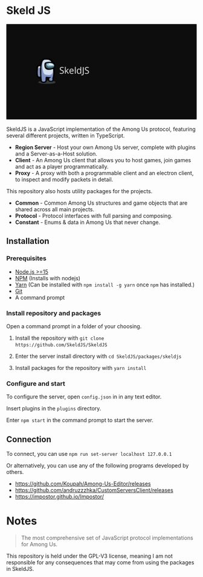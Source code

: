 # Skeld JS

![Alt text](asset/SkeldJSMain.png "Skeld JS")

SkeldJS is a JavaScript implementation of the Among Us protocol, featuring several different projects, written in TypeScript.
* **Region Server** - Host your own Among Us server, complete with plugins and a Server-as-a-Host solution.
* **Client** - An Among Us client that allows you to host games, join games and act as a player programmatically.
* **Proxy** - A proxy with both a programmable client and an electron client, to inspect and modify packets in detail.

This repository also hosts utility packages for the projects.
* **Common** - Common Among Us structures and game objects that are shared across all main projects.
* **Protocol** - Protocol interfaces with full parsing and composing.
* **Constant** - Enums & data in Among Us that never change.

## Installation
### Prerequisites
* [Node.js >=15](https://nodejs.org)
* [NPM](https://npmjs.org) (Installs with nodejs)
* [Yarn](https://yarnpkg.com) (Can be installed with `npm install -g yarn` once `npm` has installed.)
* [Git](https://git-scm.org)
* A command prompt

### Install repository and packages
Open a command prompt in a folder of your choosing.

1. Install the repository with `git clone https://github.com/SkeldJS/SkeldJS`

2. Enter the server install directory with `cd SkeldJS/packages/skeldjs`

3. Install packages for the repository with `yarn install`

### Configure and start
To configure the server, open `config.json` in in any text editor.

Insert plugins in the `plugins` directory.

Enter `npm start` in the command prompt to start the server.

## Connection
To connect, you can use `npm run set-server localhost 127.0.0.1`

Or alternatively, you can use any of the following programs developed by others.
* https://github.com/Koupah/Among-Us-Editor/releases
* https://github.com/andruzzzhka/CustomServersClient/releases
* https://impostor.github.io/Impostor/

# Notes
> The most comprehensive set of JavaScript protocol implementations for Among Us.

This repository is held under the GPL-V3 license, meaning I am not responsible for any consequences that may come from using the packages in SkeldJS.